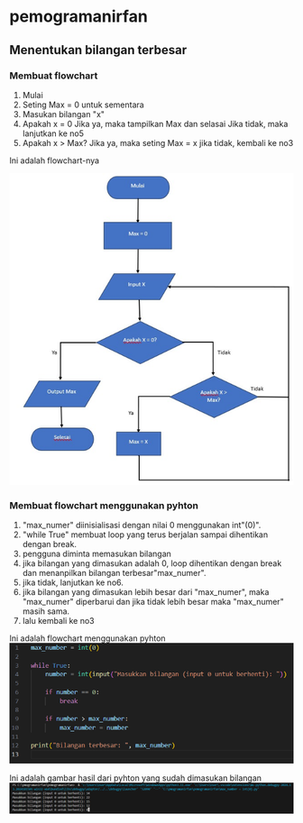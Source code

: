 # pemogramanirfan
 ## Menentukan bilangan terbesar

 ### Membuat flowchart
 1. Mulai 
 2. Seting Max = 0 untuk sementara
 3. Masukan bilangan "x"
 4. Apakah x = 0
    Jika ya, maka tampilkan Max dan selasai
    Jika tidak, maka lanjutkan ke no5
 5. Apakah x > Max?
    Jika ya, maka seting Max = x
    jika tidak, kembali ke no3

 Ini adalah flowchart-nya

 ![gambar 1](SS3.JPG)

 ### Membuat flowchart menggunakan pyhton
 1. "max_numer" diinisialisasi dengan nilai 0 menggunakan int"(0)".
 2. "while True" membuat loop yang terus berjalan sampai dihentikan dengan break.
 3. pengguna diminta memasukan bilangan 
 4. jika bilangan yang dimasukan adalah 0, loop dihentikan dengan break dan menanpilkan bilangan terbesar"max_numer".
 5. jika tidak, lanjutkan ke no6.
 6. jika bilangan yang dimasukan lebih besar dari "max_numer", maka "max_numer" diperbarui dan jika tidak lebih besar maka "max_numer" masih sama.
 7. lalu kembali ke no3

 Ini adalah flowchart menggunakan pyhton
 ![gambar 2](SS2.PNG)

 Ini adalah gambar hasil dari pyhton yang sudah dimasukan bilangan
 ![gambar 3](SS1.PNG)